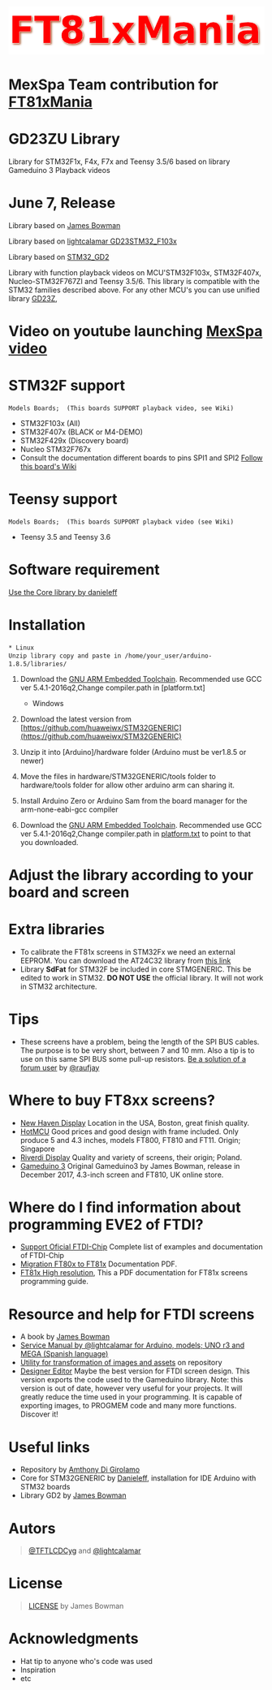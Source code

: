 ![FT81xMania](logo.png?raw=true "GD23ZU")

# MexSpa Team contribution for [FT81xMania](https://ft81xmania.com/comunidad/)

# GD23ZU Library
Library for STM32F1x, F4x, F7x and Teensy 3.5/6 based on library Gameduino 3 Playback videos

# June 7, Release

Library based on [James Bowman](https://github.com/jamesbowman/gd2-lib)

Library based on [lightcalamar GD23STM32_F103x](https://github.com/lightcalamar/GD23STM32_F103x)

Library based on [STM32_GD2](https://github.com/nopnop2002/STM32_GD2)

Library with function playback videos on MCU'STM32F103x, STM32F407x, Nucleo-STM32F767ZI and Teensy 3.5/6. This library is compatible with the STM32 families described above. For any other MCU's you can use unified library [GD23Z](https://github.com/lightcalamar/GD23Z),


# Video on youtube launching [MexSpa video](https://www.youtube.com/watch?v=O8OUXB02g3w)


# STM32F support
    Models Boards;  (This boards SUPPORT playback video, see Wiki)
* STM32F103x (All)
* STM32F407x (BLACK or M4-DEMO)
* STM32F429x (Discovery board)
* Nucleo STM32F767x
* Consult the documentation different boards to pins SPI1 and SPI2 [Follow this board's Wiki](https://github.com/lightcalamar/GD23Z/wiki/STM32Fx-configuration) 
    
# Teensy support 
    Models Boards;  (This boards SUPPORT playback video (see Wiki)
* Teensy 3.5 and Teensy 3.6

# Software requirement
[Use the Core library by danieleff](https://github.com/danieleff/STM32GENERIC)

# Installation
    * Linux
    Unzip library copy and paste in /home/your_user/arduino-1.8.5/libraries/
1. Download the [GNU ARM Embedded Toolchain](https://developer.arm.com/open-source/gnu-toolchain/gnu-rm/downloads).
   Recommended use GCC ver 5.4.1-2016q2,Change compiler.path in [platform.txt] 
   
    * Windows
1. Download the latest version from [https://github.com/huaweiwx/STM32GENERIC](https://github.com/huaweiwx/STM32GENERIC)
2. Unzip it into [Arduino]/hardware folder (Arduino must be ver1.8.5 or newer)
3. Move the files in hardware/STM32GENERIC/tools folder to hardware/tools folder for allow other arduino arm can sharing it.
4. Install Arduino Zero or Arduino Sam from the board manager for the arm-none-eabi-gcc compiler
5. Download the [GNU ARM Embedded Toolchain](https://developer.arm.com/open-source/gnu-toolchain/gnu-rm/downloads).
   Recommended use GCC ver 5.4.1-2016q2,Change compiler.path in [platform.txt](https://github.com/danieleff/STM32GENERIC/blob/master/STM32/platform.txt#L21) to point to that you downloaded.   
   
# Adjust the library according to your board and screen

# Extra libraries    
* To calibrate the FT81x screens in STM32Fx we need an external EEPROM. You can download the AT24C32 library from 
 [this link](https://ft81xmania.com/comunidad/Tema-library-eeprom-at24xx)
* Library **SdFat** for STM32F be included in core STMGENERIC. This be edited to work in STM32. **DO NOT USE** the official library. It will not work in STM32 architecture. 

# Tips
* These screens have a problem, being the length of the SPI BUS cables. The purpose is to be very short, between 7 and 10 mm. Also a tip is to use on this same SPI BUS some pull-up resistors. [Be a solution of a forum user](https://ft81xmania.com/comunidad/Tema-reset-power-up-issue-with-hotmmcu-ft811cb) by [@raufjay]( https://ft81xmania.com/comunidad/Usuario-raufjay)

# Where to buy FT8xx screens?
* [New Haven Display](http://www.newhavendisplay.com/advanced_search_result.html?y=0&x=0&keyword=eve2&search_in_description=1) Location in the USA, Boston, great finish quality.
* [HotMCU](https://www.hotmcu.com/index.php?main_page=advanced_search_result&search_in_description=1&keyword=ftdi)
 Good prices and good design with frame included. Only produce 5 and 4.3 inches, models FT800, FT810 and FT11.
Origin; Singapore
* [Riverdi Display](https://riverdi.com/product/mikroc-pro-for-ft90x/) Quality and variety of screens, their origin; Poland.
* [Gameduino 3](https://coolcomponents.co.uk/products/gameduino-3) Original Gameduino3 by James Bowman, release in December 2017, 4.3-inch screen and FT810, UK online store.

# Where do I find information about programming EVE2 of FTDI?
* [Support Oficial FTDI-Chip](http://www.ftdichip.com/Support/SoftwareExamples/FT800_Projects.htm#FT8xx_Selecting%20an%20LCD%20Display) Complete list of examples and documentation of FTDI-Chip
* [Migration FT80x to FT81x](http://www.ftdichip.com/Support/Documents/AppNotes/AN_390%20FT80x%20To%20FT81x%20Migration%20Guide.pdf) Documentation PDF.
* [FT81x High resolution](http://brtchip.com/wp-content/uploads/Support/Documentation/Datasheets/ICs/EVE/DS_FT81x.pdf), This a PDF documentation for FT81x screens programming guide.

# Resource and help for FTDI screens
* A book by [James Bowman](https://ft81xmania.com/comunidad/Tema-gd2-book-by-james-bownman-screen-ftdi?highlight=book)
* [Service Manual by @lightcalamar for Arduino, models; UNO r3 and MEGA (Spanish language)](https://ft81xmania.com/comunidad/Tema-ft8xx-service-manual)
* [Utility for transformation of images and assets](https://github.com/lightcalamar/Asset-Tools-FT81X-v3) on repository 
* [Designer Editor](https://drive.google.com/open?id=1cmoGCe6tMLE_6JSjYLIngVogORFmBwBG) Maybe the best version for FTDI screen design. This version exports the code used to the Gameduino library. Note: this version is out of date, however very useful for your projects. It will greatly reduce the time used in your programming. It is capable of exporting images, to PROGMEM code and many more functions. Discover it!

# Useful links
* Repository by [Amthony Di Girolamo](https://github.com/AnthonyDiGirolamo/gd2-lib-sdfat-testing)
* Core for STM32GENERIC by [Danieleff](https://github.com/danieleff/STM32GENERIC), installation for IDE Arduino with STM32 boards
* Library GD2 by [James Bowman](https://github.com/jamesbowman/gd2-lib)

# Autors
> [@TFTLCDCyg](https://ft81xmania.com/comunidad/Usuario-tftlcdcyg) and
> [@lightcalamar](https://ft81xmania.com/comunidad/Usuario-lightcalamar)

# License
> [LICENSE](https://github.com/lightcalamar/GD23Z/blob/master/LICENSE "LICENSE") by James Bowman

# Acknowledgments
- Hat tip to anyone who's code was used
- Inspiration
- etc
